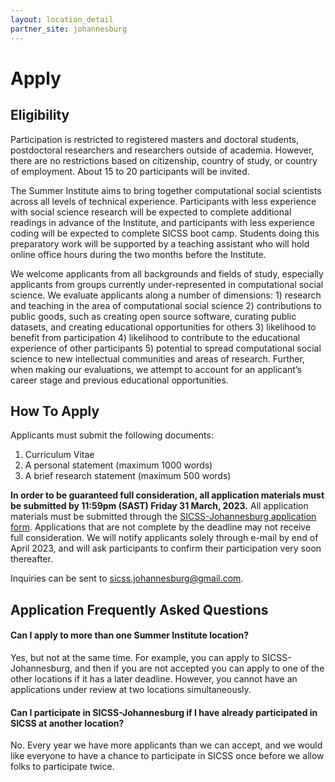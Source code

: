 ```yaml
---
layout: location_detail
partner_site: johannesburg
---
```


# Apply

## Eligibility

Participation is restricted to registered masters and doctoral students, postdoctoral researchers and researchers outside of academia. However, there are no restrictions based on citizenship, country of study, or country of employment. About 15 to 20 participants will be invited.

The Summer Institute aims to bring together computational social scientists across all levels of technical experience. Participants with less experience with social science research will be expected to complete additional readings in advance of the Institute, and participants with less experience coding will be expected to complete SICSS boot camp. Students doing this preparatory work will be supported by a teaching assistant who will hold online office hours during the two months before the Institute.

We welcome applicants from all backgrounds and fields of study, especially applicants from groups currently under-represented in computational social science. We evaluate applicants along a number of dimensions: 1) research and teaching in the area of computational social science 2) contributions to public goods, such as creating open source software, curating public datasets, and creating educational opportunities for others 3) likelihood to benefit from participation 4) likelihood to contribute to the educational experience of other participants 5) potential to spread computational social science to new intellectual communities and areas of research. Further, when making our evaluations, we attempt to account for an applicant’s career stage and previous educational opportunities.

## How To Apply

Applicants must submit the following documents: 

1. Curriculum Vitae
2. A personal statement (maximum 1000 words)
3. A brief research statement (maximum 500 words)

**In order to be guaranteed full consideration, all application materials must be submitted by 11:59pm (SAST) Friday 31 March, 2023.** All application materials must be submitted through the [SICSS-Johannesburg application form](https://forms.gle/TG88wL1iJZqNZfgC6). Applications that are not complete by the deadline may not receive full consideration. We will notify applicants solely through e-mail by end of April 2023, and will ask participants to confirm their participation very soon thereafter.

Inquiries can be sent to [sicss.johannesburg@gmail.com](mailto:sicss.johannesburg@gmail.com).

## Application Frequently Asked Questions

#### Can I apply to more than one Summer Institute location?

Yes, but not at the same time. For example, you can apply to SICSS-Johannesburg, and then if you are not accepted you can apply to one of the other locations if it has a later deadline. However, you cannot have an applications under review at two locations simultaneously.

#### Can I participate in SICSS-Johannesburg if I have already participated in SICSS at another location?

No. Every year we have more applicants than we can accept, and we would like everyone to have a chance to participate in SICSS once before we allow folks to participate twice.
